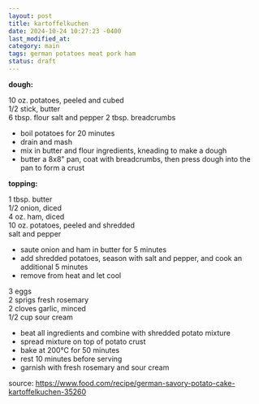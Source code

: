 ```yaml
---
layout: post
title: kartoffelkuchen
date: 2024-10-24 10:27:23 -0400
last_modified_at: 
category: main
tags: german potatoes meat pork ham
status: draft
---
```


**dough:**

10 oz. potatoes, peeled and cubed  
1/2 stick, butter  
6 tbsp. flour
salt and pepper
2 tbsp. breadcrumbs
* boil potatoes for 20 minutes
* drain and mash
* mix in butter and flour ingredients, kneading to make a dough
* butter a 8x8" pan, coat with breadcrumbs, then press dough into the pan to form a crust

**topping:**

1 tbsp. butter  
1/2 onion, diced  
4 oz. ham, diced  
10 oz. potatoes, peeled and shredded  
salt and pepper  
* saute onion and ham in butter for 5 minutes
* add shredded potatoes, season with salt and pepper, and cook an additional 5 minutes
* remove from heat and let cool

3 eggs  
2 sprigs fresh rosemary  
2 cloves garlic, minced  
1/2 cup sour cream  
* beat all ingredients and combine with shredded potato mixture
* spread mixture on top of potato crust
* bake at 200°C for 50 minutes
* rest 10 minutes before serving
* garnish with fresh rosemary and sour cream

source: <https://www.food.com/recipe/german-savory-potato-cake-kartoffelkuchen-35260>
